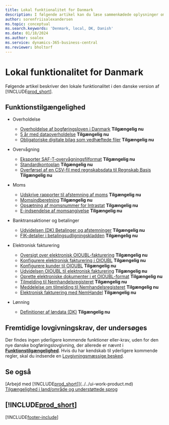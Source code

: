 ```yaml
---
title: Lokal funktionalitet for Danmark
description: I følgende artikel kan du læse sammenkædede oplysninger om lokal funktionalitet i Danmark.
author: sorenfriisalexandersen
ms.topic: conceptual
ms.search.keywords: 'Denmark, local, DK, Danish'
ms.date: 01/18/2024
ms.author: soalex
ms.service: dynamics-365-business-central
ms.reviewer: bholtorf
---
```


# <a name="denmark-local-functionality"></a>Lokal funktionalitet for Danmark

Følgende artikel beskriver den lokale funktionalitet i den danske version af [!INCLUDE[prod_short](../../includes/prod_short.md)].

## <a name="feature-availability"></a>Funktionstilgængelighed

* Overholdelse

    * [Overholdelse af bogføringsloven i Danmark](compliance-denmark.md) **Tilgængelig nu**
    * [5 år med dataoverholdelse](how-to-keep-data-5years.md) **Tilgængelig nu**
    * [Obligatoriske digitale bilag som vedhæftede filer](how-to-digital-vouchers-dk.md) **Tilgængelig nu**

* Overvågning

    * [Eksporter SAF-T-overvågningsfilformat](how-to-use-saft-audit-files-export.md) **Tilgængelig nu**
    * [Standardkontoplan](how-to-set-up-standard-coa.md) **Tilgængelig nu**
    * [Overførsel af en CSV-fil med regnskabsdata til Regnskab Basis](how-to-use-regnskabbasis-export.md) **Tilgængelig nu**

* Moms

    * [Udskrive rapporter til afstemning af moms](how-to-print-vat-reconciliation-reports.md) **Tilgængelig nu**
    * [Momsindberetning](vat-vies-reporting.md) **Tilgængelig nu**
    * [Opsætning af momsnummer for Intrastat](vat-registration-no-intrastat.md) **Tilgængelig nu**
    * [E-indsendelse af momsangivelse](how-to-evat-statement-dk.md) **Tilgængelig nu**

* Banktransaktioner og betalinger

    * [Udvidelsen (DK) Betalinger og afstemninger](../../ui-extensions-payments-reconciliation-formats-dk.md) **Tilgængelig nu**
    * [FIK-detaljer i betalingsudligningskladden](fik-details-in-the-payment-reconciliation-journal.md) **Tilgængelig nu**

* Elektronisk fakturering

    * [Oversigt over elektronisk OIOUBL-fakturering](oioubl-electronic-invoicing-overview.md) **Tilgængelig nu**
    * [Konfigurere elektronisk fakturering i OIOUBL](how-to-set-up-oioubl.md) **Tilgængelig nu**
    * [Konfigurere kunder til OIOUBL](how-to-set-up-customers-for-oioubl.md) **Tilgængelig nu**
    * [Udvidelsen OIOUBL til elektronisk fakturering](ui-extensions-oioubl.md) **Tilgængelig nu**
    * [Oprette elektroniske dokumenter i et OIOUBL-format](how-to-create-electronic-documents-by-using-oioubl.md) **Tilgængelig nu**
    * [Tilmelding til Nemhandelsregisteret](how-to-nemhandel-register.md) **Tilgængelig nu**
    * [Meddelelse om tilmelding til Nemhandelsregisteret](how-to-nemhandel-register.md) **Tilgængelig nu**
    * [Elektronisk fakturering med NemHandel](how-to-edocuments-nemhadel.md) **Tilgængelig nu**

* Lønning

    * [Definitioner af løndata (DK)](ui-extensions-payroll-data-definitions-dk.md) **Tilgængelig nu**

## <a name="future-legislation-requirements-being-investigated"></a>Fremtidige lovgivningskrav, der undersøges

Der findes ingen yderligere kommende funktioner eller-krav, uden for den nye danske bogføringslovgivning, der allerede er nævnt i [**Funktionstilgængelighed**](#feature-availability). Hvis du har kendskab til yderligere kommende regler, skal du indsende en [Lovgivningsmæssige besked](https://forms.office.com/pages/responsepage.aspx?id=v4j5cvGGr0GRqy180BHbRwkeauYiJKZOpJ0CtKuVmJlURURaMlQ4Rk05UFY4NkVEOTA0MUU5WThXSC4u).

## <a name="see-also"></a>Se også

[Arbejd med [!INCLUDE[prod_short](../../includes/prod_short.md)]](../../ui-work-product.md)  
[Tilgængelighed i land/område og understøttede sprog](/dynamics365/business-central/dev-itpro/compliance/apptest-countries-and-translations)

## [!INCLUDE[prod_short](../../includes/free_trial_md.md)]

[!INCLUDE[footer-include](../../includes/footer-banner.md)]
